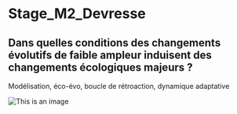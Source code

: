 # Stage_M2_Devresse

## Dans quelles conditions des changements évolutifs de faible ampleur induisent des changements écologiques majeurs ?
Modélisation, éco-évo, boucle de rétroaction, dynamique adaptative

![This is an image](https://myoctocat.com/assets/images/base-octocat.svg)
